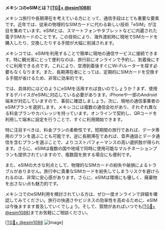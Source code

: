 **メキシコのeSIMとは？[[TG💪+ @esim1088](https://t.me/s/esim1088)]**

メキシコ旅行や長期滞在を考えている方にとって、通信手段はとても重要な要素です。近年では、従来の物理的なSIMカードに代わる新しい技術「eSIM」が注目を集めています。eSIMとは、スマートフォンやタブレットなどに内蔵された電子SIMカードのことです。この技術により、海外渡航時に現地でSIMカードを購入したり、交換したりする手間が大幅に削減されます。

メキシコでは、eSIMを利用することで簡単に現地の通信サービスに接続できます。特に観光客にとって便利なのは、旅行前にオンラインで予約し、到着後にすぐに利用できる点です。これにより、空港到着後すぐにWi-Fiルーターを探す必要もなくなります。また、長期滞在者にとっては、定期的にSIMカードを交換する手間が省けるため、非常に効率的です。

では、具体的にはどのようにeSIMを活用すれば良いのでしょうか？まず、使用するデバイスがeSIMに対応している必要があります。iPhoneや一部のAndroid端末が対応していますので、事前に確認しましょう。次に、現地の通信事業者のeSIMプランを選択します。メキシコには複数の通信会社があり、それぞれ異なる料金プランやカバレッジを持っています。オンラインで契約し、QRコードを利用して端末に設定を行うことで、すぐに利用開始できます。

特に注目すべきは、料金プランの柔軟性です。短期間の旅行であれば、データ専用のプランを選ぶことも可能です。逆に長期滞在であれば、音声通話とデータ通信を含むプランを選ぶことで、よりコストパフォーマンスの高い選択肢が得られます。さらに、eSIMは複数の国や地域で同時に使用可能なマルチネーションプランも提供されていますので、複数国を旅する場合にも便利です。

また、eSIMの大きな利点として、物理的なSIMカードの紛失や破損によるトラブルがありません。旅行中に貴重なSIMカードを紛失してしまうリスクを避けられるのは、非常に安心感があります。さらに、eSIMは環境にも優しく、廃棄物を出さない点も魅力的です。

メキシコでのeSIM利用を検討されている方は、ぜひ一度オンラインで詳細を確認してみてください。旅行の快適さやビジネスの効率性を高めるために、eSIMは今後ますます普及していくでしょう。そして、質問があればいつでも[[TG💪+ @esim1088](https://t.me/s/esim1088)]までお気軽にご相談ください。

[[TG💪+ @esim1088](https://t.me/s/esim1088) ![Image](https://i.postimg.cc/Y0z9fWf4/image.png)]